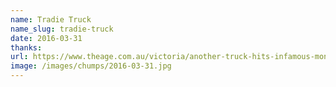 ```yaml
---
name: Tradie Truck
name_slug: tradie-truck
date: 2016-03-31
thanks: 
url: https://www.theage.com.au/victoria/another-truck-hits-infamous-montague-street-bridge-in-south-melbourne-20160304-gnax5s.html
image: /images/chumps/2016-03-31.jpg
---
```


